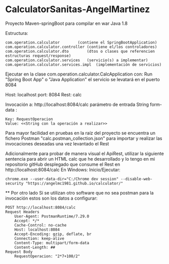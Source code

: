 # CalculatorSanitas-AngelMartinez

Proyecto Maven-springBoot para compilar en war
Java 1.8

Estructura:

	com.operation.calculator		(contiene el SpringBootApplication)
	com.operation.calculator.controller	(contiene el/los controladores)
	com.operation.calculator.dto		(dtos o clases que referencien estructuras request/response)
	com.operation.calculator.services	(servicio(s) a implementar)
	com.operation.calculator.services.impl	(implementación de servicios)


Ejecutar en la clase com.operation.calculator.CalcApplication  con: Run "Spring Boot App" o "Java Application" 
el servicio se levatará en el puerto 8084

Host: localhost
port: 8084
Rest: calc

Invocación a: http://localhost:8084/calc
parámetro de entrada String form-data  : 


	Key: RequestOperacion
	Value: <<String con la operación a realizar>>


Para mayor facilidad en pruebas en la raíz del proyecto se encuentra un fichero Postman "calc.postman_collection.json" para importar y realizar las invocaciones deseadas una vez levantado el Rest

Adicionalmente para probar de manera visual el ApiRest, utilizar la siguiente sentencia para abrir un HTML calc que he desarrollado y lo tengo en mi repositorio gitHub desplegado que consume el Rest en http://localhost:8084/calc
En Windows: Inicio/Ejecutar:

	chrome.exe --user-data-dir="C:/Chrome dev session" --disable-web-security "https://angelmc1981.github.io/calculator/"



** Por otro lado Si se utilizan otro software que no sea postman para la invocación estos son los datos a configurar:

	POST http://localhost:8084/calc
	Request Headers
		User-Agent: PostmanRuntime/7.29.0
		Accept: */*
		Cache-Control: no-cache
		Host: localhost:8084
		Accept-Encoding: gzip, deflate, br
		Connection: keep-alive
		Content-Type: multipart/form-data
		Content-Length: ##
	Request Body
		RequestOperacion: "2*7+100/2"




